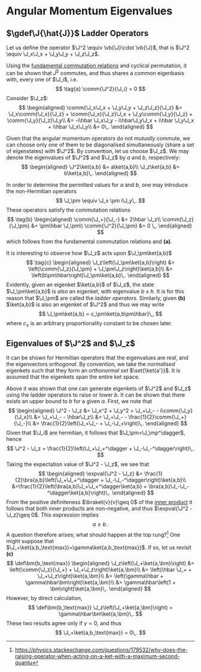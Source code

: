 Angular Momentum Eigenvalues
============================
$\gdef\J{\hat{J}}$
Ladder Operators
----------------
Let us define the operator $\J^2 \equiv  \vb{\J}\cdot \vb{\J}$, that is $\J^2 \equiv \J_x\J_x + \J_y\J_y + \J_z\J_z$.
<!-- TODO link proofs on common eigenbases -->
Using the [fundamental commutation relations](infinitesimal-rotations.md#Infinitesimal-Rotations-in-Quantum-Mechanics) and cyclical permutation, it can be shown that $\hat{J}^2$ commutes, and thus shares a common eigenbasis with, every one of $\J_i$, i.e.
$$
    \tag{a}
    \comm{\J^2}{\J_i} = 0
$$
Consider $\J_z$:
$$
\begin{aligned}
\comm{\J_x\J_x + \J_y\J_y + \J_z\J_z}{\J_z} 
&= \J_x\comm{\J_x}{\J_z} + \comm{\J_x}{\J_z}\J_x + \J_y\comm{\J_y}{\J_z} + \comm{\J_y}{\J_z}\J_y\\
&= -i\hbar \J_x\J_y  - i\hbar\J_y\J_x + i\hbar \J_y\J_x + i\hbar \J_x\J_y\\
&= 0\,.
\end{aligned}
$$
<!-- TODO link notes on simultaneous diagonalisation -->
Given that the angular momentum operators do not *mutually* commute, we can choose only one of them to be diagonalised simultaneously (share a set of eigenstates) with $\J^2$. By convention, let us choose $\J_z$. We may denote the eigenvalues of $\J^2$ and $\J_z$ by $a$ and $b$, respectively:
$$
\begin{aligned}
\J^2\ket{a,b} &= a\ket{a,b}\\
\J_z\ket{a,b} &= b\ket{a,b}\,.
\end{aligned}
$$

In order to determine the permitted values for $a$ and $b$, one may introduce the non-Hermitian operators
$$
\J_\pm \equiv \J_x \pm i\J_y\,.
$$
These operators satisfy the commutation relations
$$
\tag{b}
\begin{aligned}
    \comm{\J_+}{\J_-} &= 2\hbar \J_z\\
    \comm{\J_z}{\J_\pm} &= \pm\hbar \J_\pm\\
    \comm{\J^2}{\J_\pm} &= 0
    \,,
\end{aligned}
$$
which follows from the fundamental commutation relations and **(a)**. 

It is interesting to observe how $\J_z$ acts upon $\J_\pm\ket{a,b}$
$$
\tag{c}
\begin{aligned}
\J_z\left(\J_\pm\ket{a,b}\right) 
&= \left(\comm{\J_z}{\J_\pm} + \J_\pm\J_z\right)\ket{a,b}\\
&= \left(b\pm\hbar\right)\J_\pm\ket{a,b}\,.
\end{aligned}
$$
Evidently, given an eigenket $\ket{a,b}$ of $\J_z$, the state $\J_\pm\ket{a,b}$ is *also* an eigenket, with eigenvalue $b\pm\hbar$. It is for this reason that $\J_\pm$ are called the *ladder operators*. Similarly, given **(b)** $\ket{a,b}$ is also an eigenket of $\J^2$ and thus we may write
$$
\J_\pm\ket{a,b} = c_\pm\ket{a,b\pm\hbar}\,,
$$
where $c_\pm$ is an arbitrary proportionality constant to be chosen later. 
<!-- TODO link to proof that the set of eigenkets {J+/-|a,b>} is the same as that of {|a,b>}. -->

Eigenvalues of $\J^2$ and $\J_z$
--------------------------------
It can be shown for Hermitian operators that the eigenvalues are *real*, and the eigenvectors *orthogonal*. By convention, we take the *normalised* eigenkets such that they form an *orthonormal set* $\set{\ket{a'}}$. It is assumed that the eigenkets span the entire ket space.
<!-- TODO show that they span the space -->
Above it was shown that one can generate eigenkets of $\J^2$ and $\J_z$ using the ladder operators to raise or lower $b$. It can be shown that there exists an upper bound to $b$ for a given $a$. First, we note that
$$
\begin{aligned}
\J^2 - \J_z 
&= \J_x^2 + \J_y^2 = \J_+\J_- - i\comm{\J_y}{\J_x}\\
&= \J_+\J_- - \hbar\J_z\\
&= \J_+\J_- - \frac{1}{2}\comm{\J_+}{\J_-}\\
&= \frac{1}{2}\left(\J_+\J_- + \J_-\J_+\right)\,.
\end{aligned}
$$
Given that $\J_i$ are hermitian, it follows that $\J_\pm=\J_\mp^\dagger$, hence
$$
\J^2 - \J_z = \frac{1}{2}\left(\J_+\J_+^\dagger + \J_-\J_-^\dagger\right)\,.
$$
Taking the expectation value of $\J^2 - \J_z$, we see that
$$
\begin{aligned}
\expval{\J^2 - \J_z} 
&= \frac{1}{2}\bra{a,b}\left(\J_+\J_+^\dagger + \J_-\J_-^\dagger\right)\ket{a,b}\\
&=\frac{1}{2}\left(\bra{a,b}\J_+\J_+^\dagger\ket{a,b} + \bra{a,b}\J_-\J_-^\dagger\ket{a,b}\right)\,.
\end{aligned}
$$
From the positive definiteness $\braket{v}{v}\geq 0$ of the [inner product](../maths/linear-algebra/inner-product-space.md#The-Inner-Product) it follows that both inner products are non-negative, and thus $\expval{\J^2 - \J_z}\geq 0$. This expression implies 
$$
\tag{d}
a \geq b\,.
$$
A question therefore arises; what should happen at the top rung?[^1] One might suppose that $\J_+\ket{a,b_\text{max}}=\gamma\ket{a,b_\text{max}}$. If so, let us revisit **(c\)**
$$
\def\bm{b_\text{max}}
\begin{aligned}
\J_z\left(\J_+\ket{a,\bm}\right) 
&= \left(\comm{\J_z}{\J_+} + \J_+\J_z\right)\ket{a,\bm}\\
&= \left(\hbar \J_+ + \J_+\J_z\right)\ket{a,\bm}\\
&= \left(\gamma\hbar + \gamma\hbar\bm\right)\ket{a,\bm}\\
&= \gamma\hbar\left(1 + \bm\right)\ket{a,\bm}\,.
\end{aligned}
$$
However, by direct calculation,
$$
\def\bm{b_\text{max}}
\J_z\left(\J_+\ket{a,\bm}\right) = \gamma\hbar\bm\ket{a,\bm}\,.
$$
These two results agree only if $\gamma=0$, and thus 
$$
\J_+\ket{a,b_\text{max}} = 0\,.
$$

[^1]: https://physics.stackexchange.com/questions/179532/why-does-the-raising-operator-when-acting-on-a-ket-with-a-maximum-second-quantu